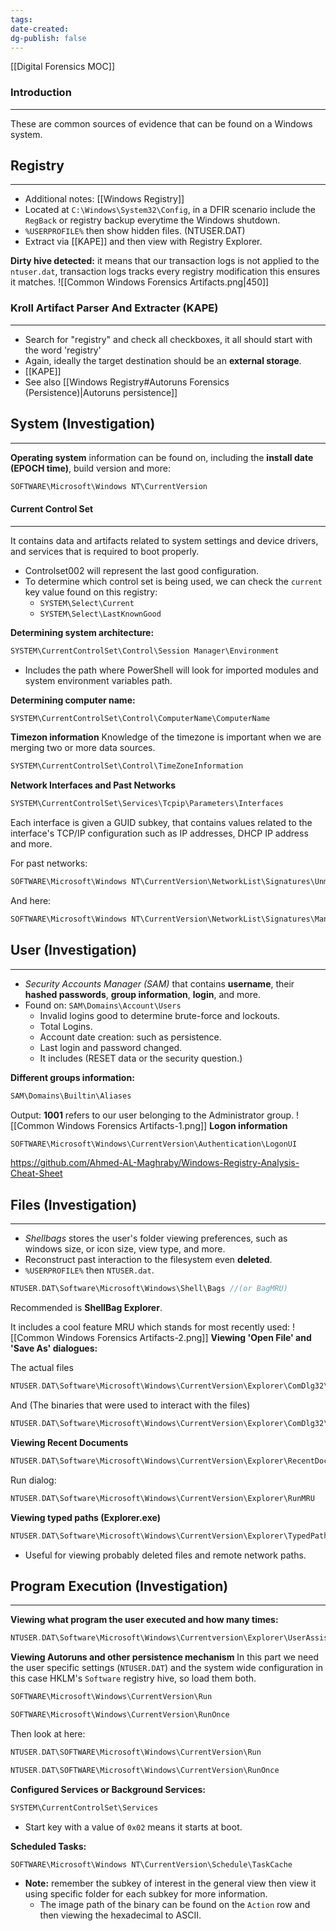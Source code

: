```yaml
---
tags: 
date-created: 
dg-publish: false
---
```

[[Digital Forensics MOC]]
### Introduction
---
These are common sources of evidence that can be found on a Windows system.
## Registry 
---

- Additional notes: [[Windows Registry]]
- Located at `C:\Windows\System32\Config`, in a DFIR scenario include the `RegBack` or registry backup everytime the Windows shutdown.
- `%USERPROFILE%` then show hidden files. (NTUSER.DAT)
- Extract via [[KAPE]] and then view with Registry Explorer.

**Dirty hive detected:** it means that our transaction logs is not applied to the `ntuser.dat`, transaction logs tracks every registry modification this ensures it matches.
![[Common Windows Forensics Artifacts.png|450]]
### Kroll Artifact Parser And Extracter (KAPE)
---

- Search for "registry" and check all checkboxes, it all should start with the word 'registry'
- Again, ideally the target destination should be an **external storage**.
- [[KAPE]]
- See also [[Windows Registry#Autoruns Forensics (Persistence)|Autoruns persistence]]
## System (Investigation)
---

**Operating system** information can be found on, including the **install date (EPOCH time)**, build version and more:
```C
SOFTWARE\Microsoft\Windows NT\CurrentVersion
```
#### Current Control Set
---
It contains data and artifacts related to system settings and device drivers, and services that is required to boot properly.

- Controlset002 will represent the last good configuration.
- To determine which control set is being used, we can check the `current` key value found on this registry:
	- `SYSTEM\Select\Current` 
	- `SYSTEM\Select\LastKnownGood` 

**Determining system architecture:**
```C
SYSTEM\CurrentControlSet\Control\Session Manager\Environment
```

- Includes the path where PowerShell will look for imported modules and system environment variables path.

**Determining computer name:**
```C
SYSTEM\CurrentControlSet\Control\ComputerName\ComputerName
```

**Timezon information**
Knowledge of the timezone is important when we are merging two or more data sources.
```C
SYSTEM\CurrentControlSet\Control\TimeZoneInformation
```

**Network Interfaces and Past Networks** 

```C
SYSTEM\CurrentControlSet\Services\Tcpip\Parameters\Interfaces
```

Each interface is given a GUID subkey, that contains values related to the interface's TCP/IP configuration such as IP addresses, DHCP IP address and more.

For past networks:
```C
SOFTWARE\Microsoft\Windows NT\CurrentVersion\NetworkList\Signatures\Unmanaged
```

And here:
```C
SOFTWARE\Microsoft\Windows NT\CurrentVersion\NetworkList\Signatures\Managed
```
## User (Investigation)
---

- _Security Accounts Manager (SAM)_ that contains **username**, their **hashed passwords**, **group information**, **login**, and more.
- Found on: `SAM\Domains\Account\Users`
	- Invalid logins good to determine brute-force and lockouts.
	- Total Logins.
	- Account date creation: such as persistence.
	- Last login and password changed.
	- It includes (RESET data or the security question.)

**Different groups information:**
```C
SAM\Domains\Builtin\Aliases
```

Output:
**1001** refers to our user belonging to the Administrator group.
![[Common Windows Forensics Artifacts-1.png]]
**Logon information**
```C
SOFTWARE\Microsoft\Windows\CurrentVersion\Authentication\LogonUI
```

https://github.com/Ahmed-AL-Maghraby/Windows-Registry-Analysis-Cheat-Sheet

## Files (Investigation)
---

- _Shellbags_ stores the user's folder viewing preferences, such as windows size, or icon size, view type, and more.
- Reconstruct past interaction to the filesystem even **deleted**.
- `%USERPROFILE%` then `NTUSER.dat`.

```C
NTUSER.DAT\Software\Microsoft\Windows\Shell\Bags //(or BagMRU)
```

Recommended is **ShellBag Explorer**.

It includes a cool feature MRU which stands for most recently used:
![[Common Windows Forensics Artifacts-2.png]]
**Viewing 'Open File' and 'Save As' dialogues:**

The actual files
```C
NTUSER.DAT\Software\Microsoft\Windows\CurrentVersion\Explorer\ComDlg32\OpenSavePIDlMRU
```

And (The binaries that were used to interact with the files)

```C
NTUSER.DAT\Software\Microsoft\Windows\CurrentVersion\Explorer\ComDlg32\LastVisitedPidlMRU
```

**Viewing Recent Documents**
```C
NTUSER.DAT\Software\Microsoft\Windows\CurrentVersion\Explorer\RecentDocs
```

Run dialog:
```C
NTUSER.DAT\Software\Microsoft\Windows\CurrentVersion\Explorer\RunMRU
```

**Viewing typed paths (Explorer.exe)**
```C
NTUSER.DAT\Software\Microsoft\Windows\CurrentVersion\Explorer\TypedPaths
```

- Useful for viewing probably deleted files and remote network paths.

## Program Execution (Investigation)
---

**Viewing what program the user executed and how many times:**
```C
NTUSER.DAT\Software\Microsoft\Windows\Currentversion\Explorer\UserAssist\{GUID}\Count
```

**Viewing Autoruns and other persistence mechanism**
In this part we need the user specific settings (`NTUSER.DAT`) and the system wide configuration in this case HKLM's `Software` registry hive, so load them both.

```C
SOFTWARE\Microsoft\Windows\CurrentVersion\Run
```

```C
SOFTWARE\Microsoft\Windows\CurrentVersion\RunOnce
```

Then look at here:

```C
NTUSER.DAT\SOFTWARE\Microsoft\Windows\CurrentVersion\Run
```

```C
NTUSER.DAT\SOFTWARE\Microsoft\Windows\CurrentVersion\RunOnce
```

**Configured Services or Background Services:**

```C
SYSTEM\CurrentControlSet\Services
```

- Start key with a value of `0x02` means it starts at boot.

**Scheduled Tasks:**
```C
SOFTWARE\Microsoft\Windows NT\CurrentVersion\Schedule\TaskCache
```

- **Note:** remember the subkey of interest in the general view then view it using specific folder for each subkey for more information.
	- The image path of the binary can be found on the `Action` row and then viewing the hexadecimal to ASCII.